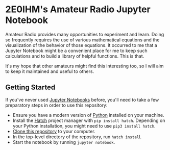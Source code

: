 # 2E0IHM's Amateur Radio Jupyter Notebook

Amateur Radio provides many opportunities to experiment and learn. Doing so frequently requires the use of various mathematical equations and the visualization of the behavior of those equations. It occurred to me that a Jupyter Notebook might be a convenient place for me to keep such calculations and to build a library of helpful functions. This is that.

It's my hope that other amateurs might find this interesting too, so I will aim to keep it maintained and useful to others.

## Getting Started

If you've never used [Jupyter Notebooks](https://jupyter-notebook.readthedocs.io/en/latest/) before, you'll need to take a few preparatory steps in order to use this repository:

- Ensure you have a modern version of [Python](https://python.org) installed on your machine.
- Install the [Hatch](https://hatch.pypa.io/latest/) project manager with `pip install hatch`. Depending on your Python installation, you might need to use `pip3 install hatch`.
- [Clone this repository](https://docs.github.com/en/repositories/creating-and-managing-repositories/cloning-a-repository) to your computer.
- In the top-level directory of the repository, run `hatch instal`l.
- Start the notebook by running `jupyter notebook`.

